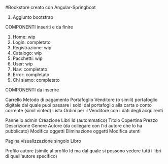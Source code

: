 #Bookstore creato con Angular-Springboot

1. Aggiunto bootstrap

COMPONENTI inseriti e da finire

1. Home: wip
2. Login: completato
3. Registrazione: wip
4. Catalogo: wip
5. Pacchetti: wip
6. User: wip
7. Nav: completato
8. Error: completato
9. Chi siamo: completato


COMPONENTI da inserire 

Carrello
Metodo di pagamento
Portafoglio Venditore (o simili)
    portafoglio digitale dal quale puoi passare i soldi dal portafoglio alla carta o conto corrente (simil vinted)
Lista Ordini per il Venditore con i dati degli acquirenti

Pannello admin
    Creazione Libri
        Id (autommatico)
        Titolo
        Copertina
        Prezzo
        Descrizione
        Genere
        Autore (da collegare con l'id autore che lo ha pubblicato)
    Modifica oggetti
    Eliminazione oggetti
    Modifica utenti

Pagina visualizzazione singolo Libro

Profilo autore (simile al profilo Id ma dal quale si possono vedere tutti i libri di quell'autore specifico)


